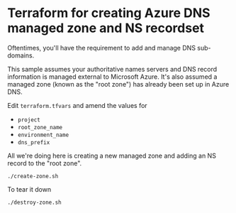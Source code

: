 # Terraform for creating Azure DNS managed zone and NS recordset

Oftentimes, you'll have the requirement to add and manage DNS sub-domains.

This sample assumes your authoritative names servers and DNS record information is managed external to Microsoft Azure.  It's also assumed a managed zone (known as the "root zone") has already been set up in Azure DNS.

Edit `terraform.tfvars` and amend the values for

* `project`
* `root_zone_name`
* `environment_name`
* `dns_prefix`

All we're doing here is creating a new managed zone and adding an NS record to the "root zone".

```
./create-zone.sh
```

To tear it down

```
./destroy-zone.sh
```
